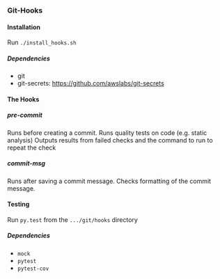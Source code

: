 ### Git-Hooks

#### Installation
Run ```./install_hooks.sh```

##### Dependencies
* git
* git-secrets: https://github.com/awslabs/git-secrets

#### The Hooks
##### pre-commit
Runs before creating a commit.
Runs quality tests on code (e.g. static analysis)
Outputs results from failed checks and the command to run to repeat the check

##### commit-msg
Runs after saving a commit message.
Checks formatting of the commit message.

#### Testing
Run ```py.test``` from the ```.../git/hooks``` directory

##### Dependencies
* ```mock```
* ```pytest```
* ```pytest-cov```

